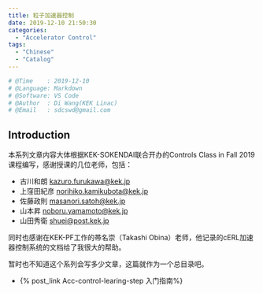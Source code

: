 ```yaml
---
title: 粒子加速器控制
date: 2019-12-10 21:50:30
categories:
  - "Accelerator Control"
tags:
  - "Chinese"
  - "Catalog"
---
```


```python
# @Time    : 2019-12-10
# @Language: Markdown
# @Software: VS Code
# @Author  : Di Wang(KEK Linac)
# @Email   : sdcswd@gmail.com
```

## Introduction

本系列文章内容大体根据KEK-SOKENDAI联合开办的Controls Class in Fall 2019课程编写，感谢授课的几位老师，包括：

- 古川和朗 <kazuro.furukawa@kek.jp>
- 上窪田紀彦 <norihiko.kamikubota@kek.jp>
- 佐藤政則 <masanori.satoh@kek.jp>
- 山本昇 <noboru.yamamoto@kek.jp> 
- 山田秀衛 <shuei@post.kek.jp>

同时也感谢在KEK-PF工作的帯名崇（Takashi Obina）老师，他记录的cERL加速器控制系统的文档给了我很大的帮助。

暂时也不知道这个系列会写多少文章，这篇就作为一个总目录吧。

- {% post_link Acc-control-learing-step 入门指南%}